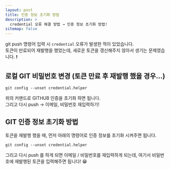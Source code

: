 ```yaml
---
layout: post
title: 인증 정보 초기화 방법
description: >
  credential 오류 해결 방법 → 인증 정보 초기화 방법!
sitemap: false
---
```


git push 명령어 입력 시 `credential` 오류가 발생한 적이 있었습니다.
<br>
토큰이 만료되어 재발행을 했었는데, 새로운 토큰을 갱신해주지 않아서 생기는 문제였습니다. ❗️

## 로컬 GIT 비밀번호 변경 (토큰 만료 후 재발행 했을 경우...)
```shell
git config --unset credential.helper
```
위의 커맨드로 GITHUB 인증을 초기화 하면 됩니다.
<br>
그리고 다시 push → 이메일, 비밀번호 재입력하기!

## GIT 인증 정보 초기화 방법

토큰을 재발행 했을 때, 먼저 아래의 명령어로 인증 정보를 초기화 시켜주면 됩니다. 

```shell
git config --unset credential.helper
```

그리고 다시 push 를 하게 되면 이메일 / 비밀번호를 재입력하게 되는데, 여기서 비밀번호에 재발행된 토큰을 입력해주면 됩니다! 😁